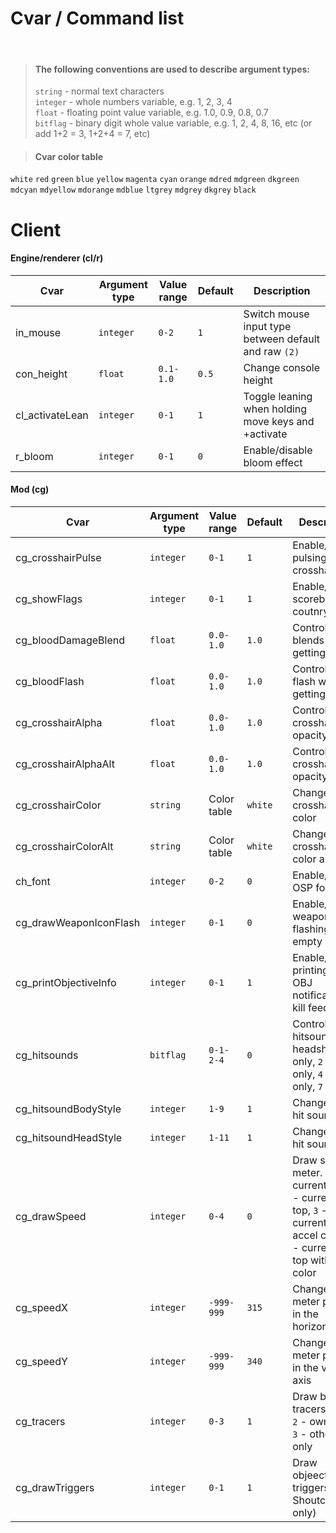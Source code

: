 # Cvar / Command list

<br>

> #### The following conventions are used to describe argument types:
> `string` - normal text characters  
> `integer` - whole numbers variable, e.g. 1, 2, 3, 4  
> `float` - floating point value variable, e.g. 1.0, 0.9, 0.8, 0.7  
> `bitflag` - binary digit whole value variable, e.g. 1, 2, 4, 8, 16, etc (or add 1+2 = 3, 1+2+4 = 7, etc)  

> #### Cvar color table  
`white` `red` `green` `blue` `yellow` `magenta` `cyan` `orange` `mdred` `mdgreen` `dkgreen` `mdcyan` `mdyellow` `mdorange` `mdblue` `ltgrey` `mdgrey` `dkgrey` `black`  

# Client  
#### Engine/renderer (cl/r)
| Cvar | Argument type | Value range | Default | Description |
|---------|---------------|-------------|---------|-------------|
| in_mouse | `integer` | `0-2`| `1` | Switch mouse input type between default and raw `(2)` |
| con_height | `float` | `0.1-1.0` | `0.5` | Change console height |
| cl_activateLean | `integer` | `0-1` | `1` | Toggle leaning when holding move keys and +activate |
| r_bloom | `integer` | `0-1` | `0` | Enable/disable bloom effect |

#### Mod (cg)
| Cvar | Argument type | Value range | Default | Description |
|---------|---------------|-------------|---------|-------------|
| cg_crosshairPulse | `integer` | `0-1` | `1` | Enable/disable pulsing of the crosshair. |
| cg_showFlags | `integer` | `0-1` | `1` | Enable/disable scoreboard coutnry flags |
| cg_bloodDamageBlend | `float` | `0.0-1.0` | `1.0` | Control blood blends when getting shot |
| cg_bloodFlash | `float` | `0.0-1.0` | `1.0` | Control blood flash when getting shot |
| cg_crosshairAlpha | `float` | `0.0-1.0` | `1.0` | Control crosshair opacity |
| cg_crosshairAlphaAlt | `float` | `0.0-1.0` | `1.0` | Control crosshair alt opacity |
| cg_crosshairColor | `string` | Color table | `white` | Change crosshair color |
| cg_crosshairColorAlt | `string` | Color table | `white` | Change crosshair color alt |
| ch_font | `integer` | `0-2` | `0` | Enable/disable OSP fonts |
| cg_drawWeaponIconFlash | `integer` | `0-1` | `0` |  Enable/disable weapon icon flashing when empty |
| cg_printObjectiveInfo | `integer` | `0-1` | `1` | Enable/disable printing of OBJ notifications in kill feed |
| cg_hitsounds | `bitflag` | `0-1-2-4` | `0` | Control hitsounds. `1` - headshot only, `2` - body only, `4` - team only, `7` - all |
| cg_hitsoundBodyStyle | `integer` | `1-9` | `1` | Change body hit sound |
| cg_hitsoundHeadStyle | `integer` | `1-11` | `1` | Change head hit sound |
| cg_drawSpeed | `integer` | `0-4` | `0` | Draw speed meter. `1` - current only, `2` - current and top, `3` - current with accel color, `4` - current and top with accel color |
| cg_speedX | `integer` | `-999-999` | `315` | Change speed meter position in the horizontal axis |
| cg_speedY | `integer` | `-999-999` | `340` | Change speed meter position in the vertical axis |
| cg_tracers | `integer` | `0-3` | `1` | Draw bullet tracers. `1` - all, `2` - own only, `3` - other's only |
| cg_drawTriggers | `integer` | `0-1` | `1` | Draw objeective triggers (for Shoutcasters only) |

